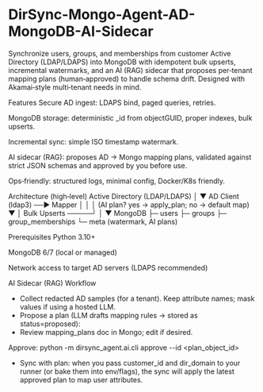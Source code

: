 # DirSync-Mongo-Agent-AD-MongoDB-AI-Sidecar
Synchronize users, groups, and memberships from customer Active Directory (LDAP/LDAPS) into MongoDB with idempotent bulk upserts, incremental watermarks, and an AI (RAG) sidecar that proposes per‑tenant mapping plans (human‑approved) to handle schema drift. Designed with Akamai‑style multi‑tenant needs in mind.


Features
Secure AD ingest: LDAPS bind, paged queries, retries.

MongoDB storage: deterministic _id from objectGUID, proper indexes, bulk upserts.

Incremental sync: simple ISO timestamp watermark.

AI sidecar (RAG): proposes AD → Mongo mapping plans, validated against strict JSON schemas and approved by you before use.

Ops‑friendly: structured logs, minimal config, Docker/K8s friendly.

Architecture (high‑level)
Active Directory (LDAP/LDAPS)
         │
         ▼
   AD Client (ldap3) ──► Mapper
         │                  │
         │              (AI plan? yes → apply_plan; no → default map)
         ▼                  │
     Bulk Upserts      ─────┘
         │
         ▼
      MongoDB
   ├─ users
   ├─ groups
   ├─ group_memberships
   └─ meta (watermark, AI plans)

Prerequisites
Python 3.10+

MongoDB 6/7 (local or managed)

Network access to target AD servers (LDAPS recommended)

AI Sidecar (RAG) Workflow
- Collect redacted AD samples (for a tenant). Keep attribute names; mask values if using a hosted LLM.
- Propose a plan (LLM drafts mapping rules → stored as status=proposed):
- Review mapping_plans doc in Mongo; edit if desired.

Approve:
python -m dirsync_agent.ai.cli approve --id <plan_object_id>

- Sync with plan: when you pass customer_id and dir_domain to your runner (or bake them into env/flags), the sync will apply the latest approved plan to map user attributes.

